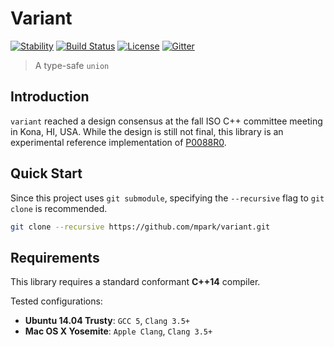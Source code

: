 # Variant

[![Stability](https://img.shields.io/badge/stability-experimental-red.svg)](http://github.com/badges/stability-badges)
[![Build Status](https://travis-ci.org/mpark/variant.svg?branch=master)](https://travis-ci.org/mpark/variant)
[![License](http://img.shields.io/badge/license-boost-blue.svg)](https://raw.githubusercontent.com/mpark/variant/master/LICENSE_1_0.txt)
[![Gitter](https://badges.gitter.im/mpark/variant.svg)](https://gitter.im/mpark/variant?utm_source=badge&utm_medium=badge&utm_campaign=pr-badge)

> A type-safe `union`

## Introduction

`variant` reached a design consensus at the fall ISO C++ committee meeting in Kona, HI, USA.
While the design is still not final, this library is an experimental reference implementation of [P0088R0].

## Quick Start

Since this project uses `git submodule`, specifying the `--recursive` flag to `git clone` is recommended.

```bash
git clone --recursive https://github.com/mpark/variant.git
```

## Requirements

This library requires a standard conformant __C++14__ compiler.

Tested configurations:
  * __Ubuntu 14.04 Trusty__: `GCC 5`, `Clang 3.5+`
  * __Mac OS X Yosemite__: `Apple Clang`, `Clang 3.5+`

[P0088R0]: http://www.open-std.org/jtc1/sc22/wg21/docs/papers/2015/p0088r0.pdf
